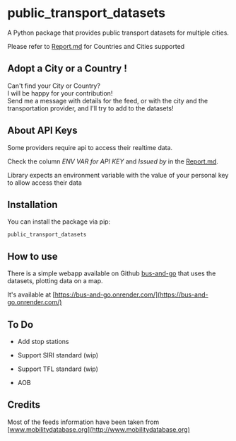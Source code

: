 # public_transport_datasets

A Python package that provides public transport datasets for multiple cities.

Please refer to [Report.md](https://github.com/maxmazzeschi/public-transport-datasets/blob/main/Report.md) for Countries and Cities supported

## Adopt a City or a Country !
Can't find your City or Country?  
I will be happy for your contribution!  
Send me a message with details for the feed, or with the city and the transportation provider, and I'll try to add to the datasets!

## About API Keys

Some providers require api to access their realtime data.

Check the column *ENV VAR for API KEY* and *Issued by* in the [Report.md](https://github.com/maxmazzeschi/public-transport-datasets/blob/main/Report.md).

Library expects an environment variable with the value of your personal key to allow access their data


## Installation

You can install the package via pip:
```
public_transport_datasets
```

## How to use
There is a simple webapp available on Github [bus-and-go](https://github.com/maxmazzeschi/bus-and-go) that uses the datasets, plotting data on a map.


It's available at [https://bus-and-go.onrender.com/](https://bus-and-go.onrender.com/)
 
## To Do
- Add stop stations

- Support SIRI standard (wip)

- Support TFL standard (wip)

- AOB

## Credits

Most of the feeds information have been taken from [www.mobilitydatabase.org](http://www.mobilitydatabase.org)